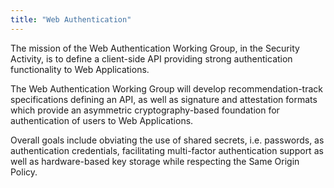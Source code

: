 ```yaml
---
title: "Web Authentication"
---
```


The mission of the Web Authentication Working Group, in the Security Activity, is to define a client-side API providing strong authentication functionality to Web Applications.

The Web Authentication Working Group will develop recommendation-track specifications defining an API, as well as signature and attestation formats which provide an asymmetric cryptography-based foundation for authentication of users to Web Applications.

Overall goals include obviating the use of shared secrets, i.e. passwords, as authentication credentials, facilitating multi-factor authentication support as well as hardware-based key storage while respecting the Same Origin Policy.

